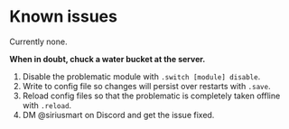 # Known issues

Currently none.

**When in doubt, chuck a water bucket at the server.**
1. Disable the problematic module with `.switch [module] disable`.
2. Write to config file so changes will persist over restarts with `.save`.
3. Reload config files so that the problematic is completely taken offline with `.reload`.
4. DM @siriusmart on Discord and get the issue fixed.
